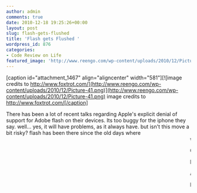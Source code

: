 ```yaml
---
author: admin
comments: true
date: 2010-12-18 19:25:26+00:00
layout: post
slug: flash-gets-flushed
title: 'Flash gets Flushed '
wordpress_id: 876
categories:
- Code Review on Life
featured_image: 'http://www.reengo.com/wp-content/uploads/2010/12/Picture-41.png'
---
```


[caption id="attachment_1467" align="aligncenter" width="581"][![image credits to http://www.foxtrot.com/](http://www.reengo.com/wp-content/uploads/2010/12/Picture-41.png)](http://www.reengo.com/wp-content/uploads/2010/12/Picture-41.png) image credits to http://www.foxtrot.com/[/caption]

There has been a lot of recent talks regarding Apple's explicit denial of support for Adobe flash on their devices. Its too buggy for the iphone they say. well... yes, it will have problems, as it always have. but isn't this move a bit risky? flash has been there since the old days where <marquee> was still cool. Flash revolutionised the way we access content on the web. provided us with videos, interactive websites and games, tons of games! over the years, it may have been hundreds of thousands of these content are still served using Flash. and with this recent gutsy move by Apple, they could be missing out of almost half of the internet.

One of the reasons why Adobe Flash got flushed  was probably because its a proprietary software. no one would be able to make their own advancement with the flash player except for Adobe themselves. they control the features, they innovate on their own, build on their own and publish on their own. One cant really develop their own Flash player, but isn't this similar to what Apple is doing? Do we smell monopoly here?

Disallowing Flash on Apple devices will definitely flush communities of Flash Developers wanting to develop apps for Apple devices. they will need to get out of ActionScript and start learning Objective-C which eventually grow the Apple Developers community. Sadly, as a flash developer myself, it would be very expensive to switch. For starters, I would need to buy a Mac, since ObjectiveC is an 'Apple Language' it will run on Mac OS... this will cause so much pain to the wallet.

Adobe AIR  is a good desktop runtime that can be used for mobile devices. This can still make flash content run on Apple devices, but it still needs to be migrated. and it has to be a native app. With the hundreds of thousands of flash based apps out there, its virtually impossible.

I still love developing on Flash using ActionScript. I still think that its still the best language I've worked on since I learned how to code. But as of writing, I am more inclined to working with HTML5, and I guess its inevitable. The internet is rapidly evolving and as developers, we need to adapt rapidly as well. So what if Flash got flushed by Apple? At least, it gave us flash developers an opportunity to learn something new... and expensive. :D


